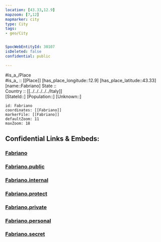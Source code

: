 ```yaml
---
location: [43.33,12.9] 
mapzoom: [7,12] 
mapmarker: city 
type: City
tags:
- geo/City


SpocWebEntityId: 30107
isDeleted: false
confidential: public

---
```

#is_a_/Place  
#is_a_ :: [[Place]] 
[has_place_longitude::12.9] 
[has_place_latitude::43.33] 
[name::Fabriano] 
State ::  
Country :: [[../../../../../Italy]]  
[StateId::] 
[Population::] 
[Unknown::] 


```leaflet
id: Fabriano
coordinates: [[Fabriano]] 
markerFile: [[Fabriano]] 
defaultZoom: 11 
maxZoom: 18
```


## Confidential Links & Embeds: 

### [Fabriano](/_Standards/Earth/Continent/Europe/Europe~South/Italy/regions~Italy/Marche/Ancona.Province/City/Fabriano.md) 

### [Fabriano.public](/_public/Earth/Continent/Europe/Europe~South/Italy/regions~Italy/Marche/Ancona.Province/City/Fabriano.public.md) 

### [Fabriano.internal](/_internal/Earth/Continent/Europe/Europe~South/Italy/regions~Italy/Marche/Ancona.Province/City/Fabriano.internal.md) 

### [Fabriano.protect](/_protect/Earth/Continent/Europe/Europe~South/Italy/regions~Italy/Marche/Ancona.Province/City/Fabriano.protect.md) 

### [Fabriano.private](/_private/Earth/Continent/Europe/Europe~South/Italy/regions~Italy/Marche/Ancona.Province/City/Fabriano.private.md) 

### [Fabriano.personal](/_personal/Earth/Continent/Europe/Europe~South/Italy/regions~Italy/Marche/Ancona.Province/City/Fabriano.personal.md) 

### [Fabriano.secret](/_secret/Earth/Continent/Europe/Europe~South/Italy/regions~Italy/Marche/Ancona.Province/City/Fabriano.secret.md)

